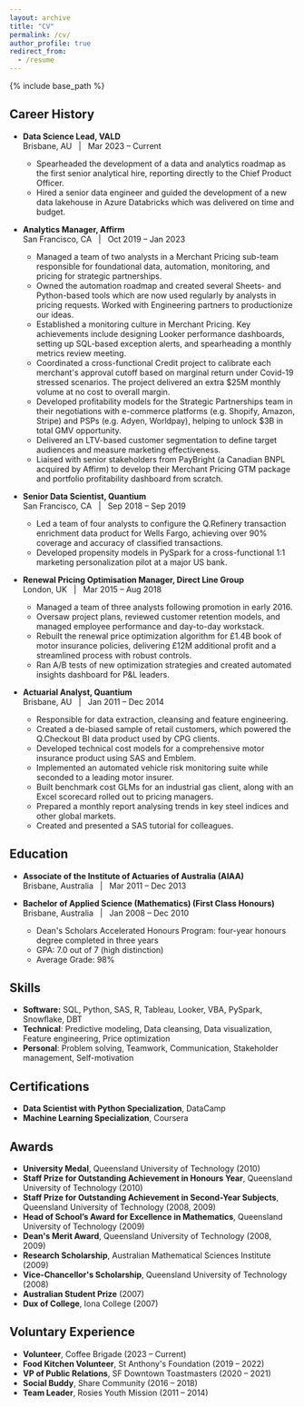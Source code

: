 ```yaml
---
layout: archive
title: "CV"
permalink: /cv/
author_profile: true
redirect_from:
  - /resume
---
```


{% include base_path %}

## Career History
* **Data Science Lead, VALD** \
  Brisbane, AU &nbsp;&nbsp;|&nbsp;&nbsp; Mar 2023 – Current
  * Spearheaded the development of a data and analytics roadmap as the first senior analytical hire, reporting directly to the Chief Product Officer.
  * Hired a senior data engineer and guided the development of a new data lakehouse in Azure Databricks which was delivered on time and budget.

    
* **Analytics Manager, Affirm** \
  San Francisco, CA &nbsp;&nbsp;|&nbsp;&nbsp; Oct 2019 – Jan 2023
  * Managed a team of two analysts in a Merchant Pricing sub-team responsible for foundational data, automation, monitoring, and pricing for strategic partnerships.
  * Owned the automation roadmap and created several Sheets- and Python-based tools which are now used regularly by analysts in pricing requests. Worked with Engineering partners to productionize our ideas.
  * Established a monitoring culture in Merchant Pricing. Key achievements include designing Looker performance dashboards, setting up SQL-based exception alerts, and spearheading a monthly metrics review meeting.
  * Coordinated a cross-functional Credit project to calibrate each merchant's approval cutoff based on marginal return under Covid-19 stressed scenarios. The project delivered an extra $25M monthly volume at no cost to overall margin.
  * Developed profitability models for the Strategic Partnerships team in their negotiations with e-commerce platforms (e.g. Shopify, Amazon, Stripe) and PSPs (e.g. Adyen, Worldpay), helping to unlock $3B in total GMV opportunity.
  * Delivered an LTV-based customer segmentation to define target audiences and measure marketing effectiveness.
  * Liaised with senior stakeholders from PayBright (a Canadian BNPL acquired by Affirm) to develop their Merchant Pricing GTM package and portfolio profitability dashboard from scratch.

* **Senior Data Scientist, Quantium** \
  San Francisco, CA  &nbsp;&nbsp;|&nbsp;&nbsp; Sep 2018 – Sep 2019 
  * Led a team of four analysts to configure the Q.Refinery transaction enrichment data product for Wells Fargo, achieving over 90% coverage and accuracy of classified transactions.
  * Developed propensity models in PySpark for a cross-functional 1:1 marketing personalization pilot at a major US bank.

* **Renewal Pricing Optimisation Manager, Direct Line Group** \
  London, UK  &nbsp;&nbsp;|&nbsp;&nbsp; Mar 2015 – Aug 2018
  * Managed a team of three analysts following promotion in early 2016.
  * Oversaw project plans, reviewed customer retention models, and managed employee performance and day-to-day workstack.
  * Rebuilt the renewal price optimization algorithm for £1.4B book of motor insurance policies, delivering £12M additional profit and a streamlined process with robust controls.
  * Ran A/B tests of new optimization strategies and created automated insights dashboard for P&L leaders.

* **Actuarial Analyst, Quantium** \
  Brisbane, AU  &nbsp;&nbsp;|&nbsp;&nbsp; Jan 2011 – Dec 2014
  * Responsible for data extraction, cleansing and feature engineering.
  * Created a de-biased sample of retail customers, which powered the Q.Checkout BI data product used by CPG clients.
  * Developed technical cost models for a comprehensive motor insurance product using SAS and Emblem.
  * Implemented an automated vehicle risk monitoring suite while seconded to a leading motor insurer.
  * Built benchmark cost GLMs for an industrial gas client, along with an Excel scorecard rolled out to pricing managers.
  * Prepared a monthly report analysing trends in key steel indices and other global markets.
  * Created and presented a SAS tutorial for colleagues.

## Education
* **Associate of the Institute of Actuaries of Australia (AIAA)** \
  Brisbane, Australia  &nbsp;&nbsp;|&nbsp;&nbsp;  Mar 2011 – Dec 2013

* **Bachelor of Applied Science (Mathematics) (First Class Honours)** \
  Brisbane, Australia  &nbsp;&nbsp;|&nbsp;&nbsp;  Jan 2008 – Dec 2010
  * Dean's Scholars Accelerated Honours Program: four-year honours degree completed in three years
  * GPA: 7.0 out of 7 (high distinction)
  * Average Grade: 98%

## Skills
* **Software:** SQL, Python, SAS, R, Tableau, Looker, VBA, PySpark, Snowflake, DBT
* **Technical**: Predictive modeling, Data cleansing, Data visualization, Feature engineering, Price optimization
* **Personal**: Problem solving, Teamwork, Communication, Stakeholder management, Self-motivation
  
## Certifications
* **Data Scientist with Python Specialization**, DataCamp
* **Machine Learning Specialization**, Coursera

## Awards
* **University Medal**, Queensland University of Technology (2010)
* **Staff Prize for Outstanding Achievement in Honours Year**, Queensland University of Technology (2010)
* **Staff Prize for Outstanding Achievement in Second-Year Subjects**, Queensland University of Technology (2008, 2009)
* **Head of School’s Award for Excellence in Mathematics**, Queensland University of Technology (2009)
* **Dean's Merit Award**, Queensland University of Technology (2008, 2009)
* **Research Scholarship**, Australian Mathematical Sciences Institute (2009)
* **Vice-Chancellor's Scholarship**, Queensland University of Technology (2008)
* **Australian Student Prize** (2007)
* **Dux of College**, Iona College (2007)

## Voluntary Experience
* **Volunteer**, Coffee Brigade (2023 – Current)
* **Food Kitchen Volunteer**, St Anthony's Foundation (2019 – 2022)
* **VP of Public Relations**, SF Downtown Toastmasters (2020 – 2021)
* **Social Buddy**, Share Community (2016 – 2018)
* **Team Leader**, Rosies Youth Mission (2011 – 2014)
